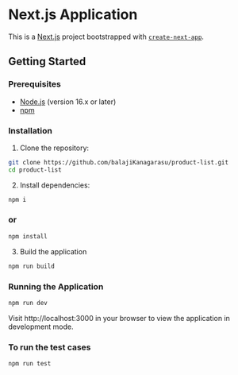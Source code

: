 # Next.js Application

This is a [Next.js](https://nextjs.org/) project bootstrapped with [`create-next-app`](https://github.com/vercel/next.js/tree/canary/packages/create-next-app).

## Getting Started

### Prerequisites

- [Node.js](https://nodejs.org/) (version 16.x or later)
- [npm](https://www.npmjs.com/)

### Installation

1. Clone the repository:

```bash
git clone https://github.com/balajiKanagarasu/product-list.git
cd product-list

```

2. Install dependencies:

```bash
npm i
```

### or

```bash
npm install
```

3. Build the application

```bash
npm run build
```

### Running the Application

```bash
npm run dev
```

Visit http://localhost:3000 in your browser to view the application in development mode.

### To run the test cases

```bash
npm run test
```
